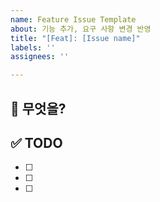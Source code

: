 ```yaml
---
name: Feature Issue Template
about: 기능 추가, 요구 사항 변경 반영
title: "[Feat]: [Issue name]"
labels: ''
assignees: ''

---
```


## 📢 무엇을?

## ✅ TODO
- [ ] 
- [ ] 
- [ ]
